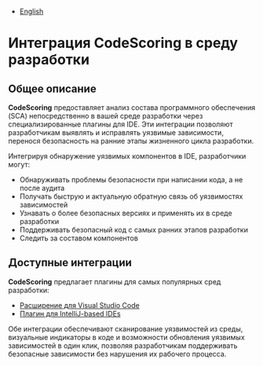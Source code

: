 - [English](../ide/index.en/)

# Интеграция CodeScoring в среду разработки

## Общее описание

**CodeScoring** предоставляет анализ состава программного обеспечения (SCA) непосредственно в вашей среде разработки через специализированные плагины для IDE. Эти интеграции позволяют разработчикам выявлять и исправлять уязвимые зависимости, перенося безопасность на ранние этапы жизненного цикла разработки.

Интегрируя обнаружение уязвимых компонентов в IDE, разработчики могут:

- Обнаруживать проблемы безопасности при написании кода, а не после аудита
- Получать быструю и актуальную обратную связь об уязвимостях зависимостей
- Узнавать о более безопасных версиях и применять их в среде разработки
- Поддерживать безопасный код с самых ранних этапов разработки
- Следить за составом компонентов

## Доступные интеграции

**CodeScoring** предлагает плагины для самых популярных сред разработки:

- [Расширение для Visual Studio Code](/ide/vscode-sca)
- [Плагин для IntelliJ-based IDEs](/ide/intellij-sca)

Обе интеграции обеспечивают сканирование уязвимостей из среды, визуальные индикаторы в коде и возможности обновления уязвимых зависимостей в один клик, позволяя разработчикам поддерживать безопасные зависимости без нарушения их рабочего процесса.
